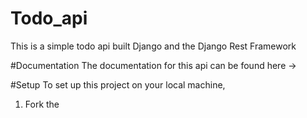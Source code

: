 # Todo_api
This is a simple todo api built Django and the Django Rest Framework

#Documentation
The documentation for this api can be found here ->

#Setup
To set up this project on your local machine,<br>
1. Fork the 
